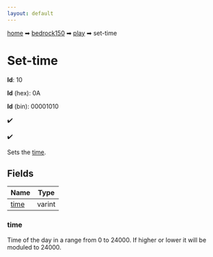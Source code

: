 ```yaml
---
layout: default
---
```


[home](/) ➡ [bedrock150](/protocol/bedrock150) ➡ [play](/protocol/bedrock150/play) ➡ set-time

# Set-time

**Id**: 10

**Id** (hex): 0A

**Id** (bin): 00001010

✔️

✔️

Sets the [time](http://minecraft.gamepedia.com/Day-night_cycle).

## Fields

Name | Type
---|---
[time](#time) | varint

### time

Time of the day in a range from 0 to 24000. If higher or lower it will be moduled to 24000.

